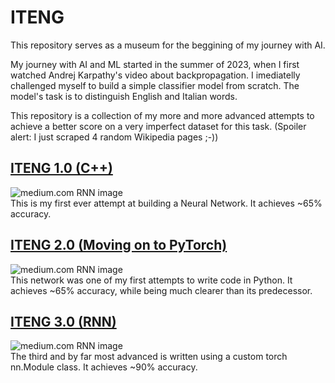 # ITENG
This repository serves as a museum for the beggining of my journey with AI.

My journey with AI and ML started in  the summer of 2023, when I first watched Andrej Karpathy's video about backpropagation.
I imediatelly challenged myself to build a simple classifier model from scratch. The model's task is to distinguish English and Italian words.

This repository is a collection of my more and more advanced attempts to achieve a better score on a very imperfect dataset for this task.
(Spoiler alert: I just scraped 4 random Wikipedia pages ;-))


## [ITENG 1.0 (C++)](https://github.com/Jankwi/ITENG/tree/main/ITENG%201.0)  
![medium.com RNN image](https://miro.medium.com/v2/1*Ne7jPeR6Vrl1f9d7pLLG8Q.jpeg)  
This is my first ever attempt at building a Neural Network. It achieves ~65% accuracy.

## [ITENG 2.0 (Moving on to PyTorch)](https://github.com/Jankwi/ITENG/tree/main/ITENG%202.0)  
![medium.com RNN image](https://miro.medium.com/v2/1*Ne7jPeR6Vrl1f9d7pLLG8Q.jpeg)  
This network was one of my first attempts to write code in Python. It achieves ~65% accuracy, while being much clearer than its predecessor.

## [ITENG 3.0 (RNN)](https://github.com/Jankwi/ITENG/tree/main/ITENG%203.0)  
![medium.com RNN image](https://miro.medium.com/v2/resize:fit:751/1*dznTsiaHCvRc70fxWWEcgw.png)  
The third and by far most advanced is written using a custom torch nn.Module class. It achieves ~90% accuracy.

